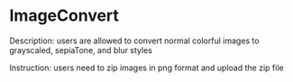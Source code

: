 # ImageConvert
Description:  users are allowed to convert normal colorful images to grayscaled, sepiaTone, and blur styles

Instruction: users need to zip images in png format and upload the zip file

